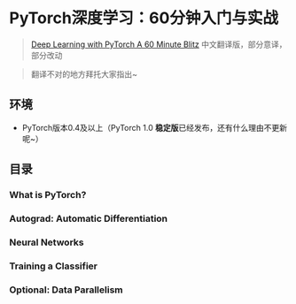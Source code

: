 # PyTorch深度学习：60分钟入门与实战

> [Deep Learning with PyTorch A 60 Minute Blitz](https://pytorch.org/tutorials/beginner/deep_learning_60min_blitz.html#deep-learning-with-pytorch-a-60-minute-blitz) 中文翻译版，部分意译，部分改动

> 翻译不对的地方拜托大家指出~


## 环境

* PyTorch版本0.4及以上（PyTorch 1.0 **稳定版**已经发布，还有什么理由不更新呢~）

## 目录

### What is PyTorch?

### Autograd: Automatic Differentiation

### Neural Networks

### Training a Classifier

### Optional: Data Parallelism